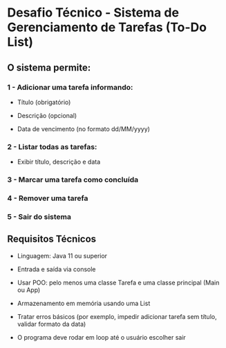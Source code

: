 # Desafio Técnico - Sistema de Gerenciamento de Tarefas (To-Do List)

## O sistema permite: 
### 1 - Adicionar uma tarefa informando:

- Título (obrigatório)

- Descrição (opcional)

- Data de vencimento (no formato dd/MM/yyyy)

### 2 - Listar todas as tarefas:

- Exibir título, descrição e data

### 3 - Marcar uma tarefa como concluída

### 4 - Remover uma tarefa

### 5 - Sair do sistema

## Requisitos Técnicos

- Linguagem: Java 11 ou superior

- Entrada e saída via console

- Usar POO: pelo menos uma classe Tarefa e uma classe principal (Main ou App)

- Armazenamento em memória usando uma List<Tarefa>

- Tratar erros básicos (por exemplo, impedir adicionar tarefa sem título, validar formato da data)

- O programa deve rodar em loop até o usuário escolher sair
